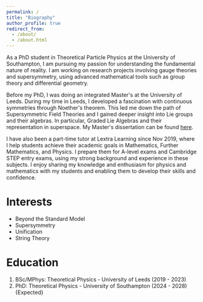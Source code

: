 ```yaml
---
permalink: /
title: "Biography"
author_profile: true
redirect_from: 
  - /about/
  - /about.html
---
```


As a PhD student in Theoretical Particle Physics at the University of Southampton, I am pursuing my passion for understanding the fundamental nature of reality. I am working on research projects involving gauge theories and supersymmetry, using advanced mathematical tools such as group theory and differential geometry.

Before my PhD, I was doing an integrated Master's at the University of Leeds. During my time in Leeds, I developed a fascination with continuous symmetries through Noether's theorem. This led me down the path of Supersymmetric Field Theories and I gained deeper insight into Lie groups and their algebras. In particular, Graded Lie Algebras and their representation in superspace. My Master's dissertation can be found [here](https://www.academia.edu/117471881/Supersymmetic_Field_Theories_The_N_1_Wonderland).

I have also been a part-time tutor at Lextra Learning since Nov 2019, where I help students achieve their academic goals in Mathematics, Further Mathematics, and Physics. I prepare them for A-level exams and Cambridge STEP entry exams, using my strong background and experience in these subjects. I enjoy sharing my knowledge and enthusiasm for physics and mathematics with my students and enabling them to develop their skills and confidence.


Interests
======
* Beyond the Standard Model
* Supersymmetry
* Unification
* String Theory

Education
======
1. BSc/MPhys: Theoretical Physics - University of Leeds (2019 - 2023)
2. PhD: Theoretical Physics - University of Southampton (2024 - 2028) {Expected}




